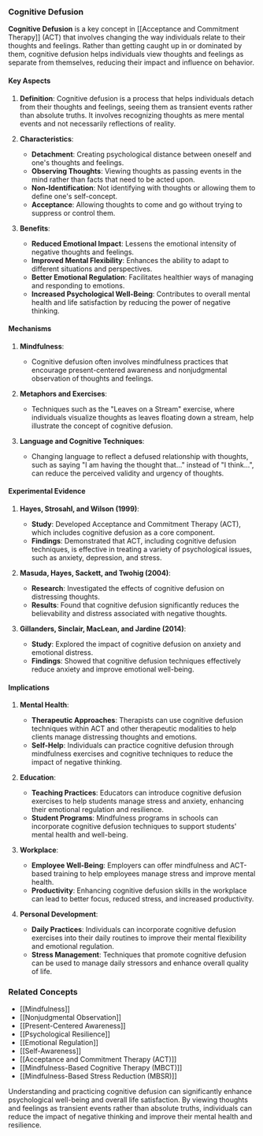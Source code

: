 ### Cognitive Defusion

**Cognitive Defusion** is a key concept in [[Acceptance and Commitment Therapy]] (ACT) that involves changing the way individuals relate to their thoughts and feelings. Rather than getting caught up in or dominated by them, cognitive defusion helps individuals view thoughts and feelings as separate from themselves, reducing their impact and influence on behavior.

#### Key Aspects

1. **Definition**:
   Cognitive defusion is a process that helps individuals detach from their thoughts and feelings, seeing them as transient events rather than absolute truths. It involves recognizing thoughts as mere mental events and not necessarily reflections of reality.

2. **Characteristics**:
   - **Detachment**: Creating psychological distance between oneself and one's thoughts and feelings.
   - **Observing Thoughts**: Viewing thoughts as passing events in the mind rather than facts that need to be acted upon.
   - **Non-Identification**: Not identifying with thoughts or allowing them to define one's self-concept.
   - **Acceptance**: Allowing thoughts to come and go without trying to suppress or control them.

3. **Benefits**:
   - **Reduced Emotional Impact**: Lessens the emotional intensity of negative thoughts and feelings.
   - **Improved Mental Flexibility**: Enhances the ability to adapt to different situations and perspectives.
   - **Better Emotional Regulation**: Facilitates healthier ways of managing and responding to emotions.
   - **Increased Psychological Well-Being**: Contributes to overall mental health and life satisfaction by reducing the power of negative thinking.

#### Mechanisms

1. **Mindfulness**:
   - Cognitive defusion often involves mindfulness practices that encourage present-centered awareness and nonjudgmental observation of thoughts and feelings.

2. **Metaphors and Exercises**:
   - Techniques such as the "Leaves on a Stream" exercise, where individuals visualize thoughts as leaves floating down a stream, help illustrate the concept of cognitive defusion.

3. **Language and Cognitive Techniques**:
   - Changing language to reflect a defused relationship with thoughts, such as saying "I am having the thought that..." instead of "I think...", can reduce the perceived validity and urgency of thoughts.

#### Experimental Evidence

1. **Hayes, Strosahl, and Wilson (1999)**:
   - **Study**: Developed Acceptance and Commitment Therapy (ACT), which includes cognitive defusion as a core component.
   - **Findings**: Demonstrated that ACT, including cognitive defusion techniques, is effective in treating a variety of psychological issues, such as anxiety, depression, and stress.

2. **Masuda, Hayes, Sackett, and Twohig (2004)**:
   - **Research**: Investigated the effects of cognitive defusion on distressing thoughts.
   - **Results**: Found that cognitive defusion significantly reduces the believability and distress associated with negative thoughts.

3. **Gillanders, Sinclair, MacLean, and Jardine (2014)**:
   - **Study**: Explored the impact of cognitive defusion on anxiety and emotional distress.
   - **Findings**: Showed that cognitive defusion techniques effectively reduce anxiety and improve emotional well-being.

#### Implications

1. **Mental Health**:
   - **Therapeutic Approaches**: Therapists can use cognitive defusion techniques within ACT and other therapeutic modalities to help clients manage distressing thoughts and emotions.
   - **Self-Help**: Individuals can practice cognitive defusion through mindfulness exercises and cognitive techniques to reduce the impact of negative thinking.

2. **Education**:
   - **Teaching Practices**: Educators can introduce cognitive defusion exercises to help students manage stress and anxiety, enhancing their emotional regulation and resilience.
   - **Student Programs**: Mindfulness programs in schools can incorporate cognitive defusion techniques to support students' mental health and well-being.

3. **Workplace**:
   - **Employee Well-Being**: Employers can offer mindfulness and ACT-based training to help employees manage stress and improve mental health.
   - **Productivity**: Enhancing cognitive defusion skills in the workplace can lead to better focus, reduced stress, and increased productivity.

4. **Personal Development**:
   - **Daily Practices**: Individuals can incorporate cognitive defusion exercises into their daily routines to improve their mental flexibility and emotional regulation.
   - **Stress Management**: Techniques that promote cognitive defusion can be used to manage daily stressors and enhance overall quality of life.

### Related Concepts

- [[Mindfulness]]
- [[Nonjudgmental Observation]]
- [[Present-Centered Awareness]]
- [[Psychological Resilience]]
- [[Emotional Regulation]]
- [[Self-Awareness]]
- [[Acceptance and Commitment Therapy (ACT)]]
- [[Mindfulness-Based Cognitive Therapy (MBCT)]]
- [[Mindfulness-Based Stress Reduction (MBSR)]]

Understanding and practicing cognitive defusion can significantly enhance psychological well-being and overall life satisfaction. By viewing thoughts and feelings as transient events rather than absolute truths, individuals can reduce the impact of negative thinking and improve their mental health and resilience.
